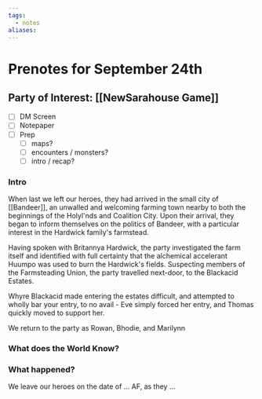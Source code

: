 ```yaml
---
tags:
  - notes
aliases:
---
```


# Prenotes for September 24th
## Party of Interest: [[NewSarahouse Game]]
- [ ] DM Screen
- [ ] Notepaper
- [ ] Prep
	- [ ] maps?
	- [ ] encounters / monsters?
	- [ ] intro / recap?

### Intro

When last we left our heroes, they had arrived in the small city of [[Bandeer]], an unwalled and welcoming farming town nearby to both the beginnings of the Holyl'nds and Coalition City. Upon their arrival, they began to inform themselves on the politics of Bandeer, with a particular interest in the Hardwick family's farmstead. 

Having spoken with Britannya Hardwick, the party investigated the farm itself and identified with full certainty that the alchemical accelerant Huumpo was used to burn the Hardwick's fields. Suspecting members of the Farmsteading Union, the party travelled next-door, to the Blackacid Estates.

Whyre Blackacid made entering the estates difficult, and attempted to wholly bar your entry, to no avail - Eve simply forced her entry, and Thomas quickly moved to support her.

We return to the party as Rowan, Bhodie, and Marilynn

### What does the World Know?


### What happened?


We leave our heroes on the date of ... AF, as they ...